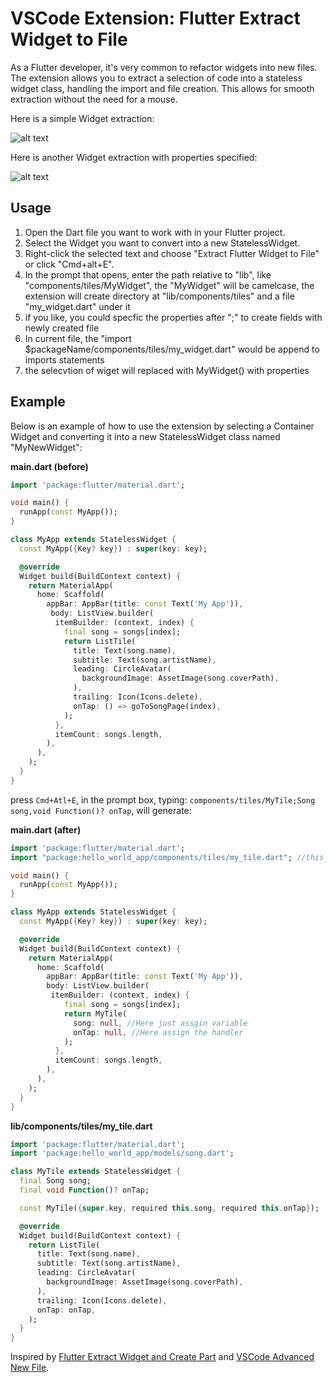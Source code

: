 # VSCode Extension: Flutter Extract Widget to File

As a Flutter developer, it's very common to refactor widgets into new files. The extension allows you to extract a selection of code into a stateless widget class, handling the import and file creation. This allows for smooth extraction without the need for a mouse.

Here is a simple Widget extraction:

![alt text](https://media.giphy.com/media/N42B2VfGatYQOQLeiF/source.gif)


Here is another Widget extraction with properties specified:

![alt text](https://media.giphy.com/media/dKBYfFAick2uKVyYtN/source.gif)


## Usage

1. Open the Dart file you want to work with in your Flutter project.
2. Select the Widget you want to convert into a new StatelessWidget.
3. Right-click the selected text and choose "Extract Flutter Widget to File" or click "Cmd+alt+E".
4. In the prompt that opens, enter the path relative to "lib", like "components/tiles/MyWidget", the "MyWidget" will be camelcase, the extension will create directory at "lib/components/tiles" and a file "my_widget.dart" under it
5. if you like, you could specfic the properties after ";" to create fields with newly created file
6. In current file, the "import $packageName/components/tiles/my_widget.dart" would be append to imports statements
7. the selecvtion of wiget will replaced with MyWidget() with properties


## Example

Below is an example of how to use the extension by selecting a Container Widget and converting it into a new StatelessWidget class named "MyNewWidget":

**main.dart (before)**
```dart
import 'package:flutter/material.dart';

void main() {
  runApp(const MyApp());
}

class MyApp extends StatelessWidget {
  const MyApp({Key? key}) : super(key: key);

  @override
  Widget build(BuildContext context) {
    return MaterialApp(
      home: Scaffold(
        appBar: AppBar(title: const Text('My App')),
         body: ListView.builder(
          itemBuilder: (context, index) {
            final song = songs[index];
            return ListTile(
              title: Text(song.name),
              subtitle: Text(song.artistName),
              leading: CircleAvatar(
                backgroundImage: AssetImage(song.coverPath),
              ),
              trailing: Icon(Icons.delete),
              onTap: () => goToSongPage(index),
            );
          },
          itemCount: songs.length,
        ),
      ),     
    );
  }
}
```

press `Cmd+Atl+E`, in the prompt box, typing: `components/tiles/MyTile;Song song,void Function()? onTap`, will generate:

**main.dart (after)**
```dart
import 'package:flutter/material.dart';
import "package:hello_world_app/components/tiles/my_tile.dart"; //this will automatically inserted

void main() {
  runApp(const MyApp());
}

class MyApp extends StatelessWidget {
  const MyApp({Key? key}) : super(key: key);

  @override
  Widget build(BuildContext context) {
    return MaterialApp(
      home: Scaffold(
        appBar: AppBar(title: const Text('My App')),
        body: ListView.builder(
         itemBuilder: (context, index) {
            final song = songs[index];
            return MyTile(
              song: null, //Here just assgin variable
              onTap: null, //Here assign the handler
            );
          },
          itemCount: songs.length,
        ),
      ),     
    );
  }
}
```



**lib/components/tiles/my_tile.dart**
```dart
import 'package:flutter/material.dart';
import 'package:hello_world_app/models/song.dart';

class MyTile extends StatelessWidget {
  final Song song;
  final void Function()? onTap;

  const MyTile({super.key, required this.song, required this.onTap});

  @override
  Widget build(BuildContext context) {
    return ListTile(
      title: Text(song.name),
      subtitle: Text(song.artistName),
      leading: CircleAvatar(
        backgroundImage: AssetImage(song.coverPath),
      ),
      trailing: Icon(Icons.delete),
      onTap: onTap,
    );
  }
}

```


Inspired by [Flutter Extract Widget and Create Part](https://github.com/alper-mf/vscode_flutter_extract_widget_create_part) and [VSCode Advanced New File](https://github.com/patbenatar/vscode-advanced-new-file/tree/master?tab=readme-ov-file#vscode-advanced-new-file).
